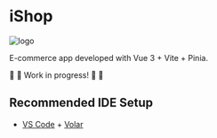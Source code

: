 # iShop

![logo](https://user-images.githubusercontent.com/57297760/165529805-aec5bbec-a848-4560-8e9d-ffe7476c3832.jpg)

E-commerce app developed with Vue 3 + Vite + Pinia. 

:construction_worker: :construction: Work in progress! :construction: :construction_worker:

## Recommended IDE Setup

- [VS Code](https://code.visualstudio.com/) + [Volar](https://marketplace.visualstudio.com/items?itemName=johnsoncodehk.volar)

